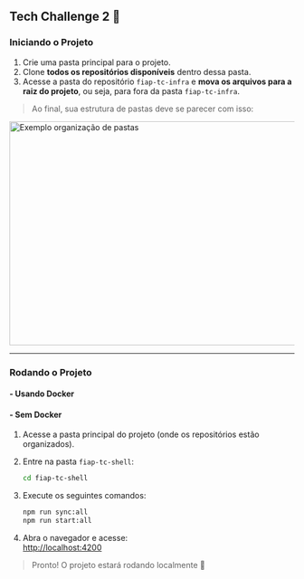 ## Tech Challenge 2 🚀

### Iniciando o Projeto

1. Crie uma pasta principal para o projeto.
2. Clone **todos os repositórios disponíveis** dentro dessa pasta.
3. Acesse a pasta do repositório `fiap-tc-infra` e **mova os arquivos para a raiz do projeto**, ou seja, para fora da pasta `fiap-tc-infra`.

> Ao final, sua estrutura de pastas deve se parecer com isso:

<img width="628" height="396" alt="Exemplo organização de pastas" src="https://github.com/user-attachments/assets/345b1238-038d-4d82-9828-b7b7082dafd9" />

---

### Rodando o Projeto

#### - Usando Docker


#### - Sem Docker

1. Acesse a pasta principal do projeto (onde os repositórios estão organizados).
2. Entre na pasta `fiap-tc-shell`:  
   ```bash
   cd fiap-tc-shell
   ```
3. Execute os seguintes comandos:
   ```bash
   npm run sync:all
   npm run start:all
   ```

4. Abra o navegador e acesse:  
   [http://localhost:4200](http://localhost:4200)

> Pronto! O projeto estará rodando localmente 🎉
